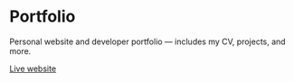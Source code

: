 # Portfolio
Personal website and developer portfolio — includes my CV, projects, and more.

[Live website](https://kowalczykpatryk.github.io/portfolio/)
